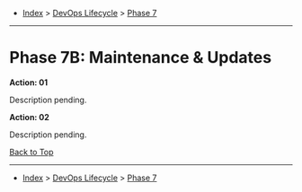 <a id="top"></a>

- [Index](../index.md) > [DevOps Lifecycle](devops.md) > [Phase 7](phase_07.md)

---

<a id="actions"></a>

# Phase 7B: Maintenance & Updates

<a id="7b-01"></a>

**Action: 01**

Description pending.

<a id="7b-02"></a>

**Action: 02**

Description pending.

<a class="inline-navlink-page-top" href="#top">Back to Top</a>

---

- [Index](../index.md) > [DevOps Lifecycle](devops.md) > [Phase 7](phase_07.md)
